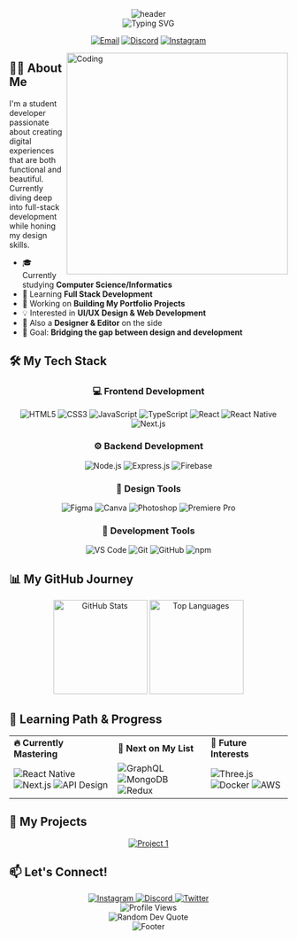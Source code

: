 <div align="center">
  <img src="https://capsule-render.vercel.app/api?type=egg&color=gradient&customColorList=12&height=300&section=header&text=Hello%20I'm%20Lapzy&fontSize=70&fontColor=ffffff&fontAlignY=38&desc=Welcome%20to%20my%20GitHub%20Profile&descSize=20&descAlignY=60&animation=twinkling" alt="header">
</div>

<div align="center">
  <img src="https://readme-typing-svg.herokuapp.com?font=Fira+Code&size=30&duration=3000&pause=1000&color=6A98F0&center=true&vCenter=true&width=600&lines=Frontend+Developer;UI%2FUX+Designer;Learning+Full+Stack;Student+Programmer;Creative+Editor" alt="Typing SVG" />
</div>

<p align="center">
  <a href="mailto:lapzonecontact@gmail.com"><img src="https://img.shields.io/badge/Email-Contact_Me-D14836?style=for-the-badge&logo=gmail&logoColor=white" alt="Email"/></a>
  <a href="https://discord.com/users/lapzy7"><img src="https://img.shields.io/badge/Discord-connect-5865F2?style=for-the-badge&logo=discord&logoColor=white" alt="Discord"/></a>
  <a href="https://instagram.com/dknz._"><img src="https://img.shields.io/badge/Instagram-Follow-E4405F?style=for-the-badge&logo=instagram&logoColor=white" alt="Instagram"/></a>
</p>

<img align="right" alt="Coding" width="400" src="https://cdn.dribbble.com/users/1162077/screenshots/3848914/programmer.gif">

## 👨‍🎓 About Me

I'm a student developer passionate about creating digital experiences that are both functional and beautiful. Currently diving deep into full-stack development while honing my design skills.

- 🎓 Currently studying **Computer Science/Informatics**
- 🌱 Learning **Full Stack Development**
- 🔭 Working on **Building My Portfolio Projects**
- 💡 Interested in **UI/UX Design & Web Development**
- 🎨 Also a **Designer & Editor** on the side
- 🚀 Goal: **Bridging the gap between design and development**


## 🛠️ My Tech Stack

<div align="center">

### 💻 Frontend Development
<p>
  <img src="https://img.shields.io/badge/HTML5-E34F26?style=for-the-badge&logo=html5&logoColor=white" alt="HTML5" />
  <img src="https://img.shields.io/badge/CSS3-1572B6?style=for-the-badge&logo=css3&logoColor=white" alt="CSS3" />
  <img src="https://img.shields.io/badge/JavaScript-F7DF1E?style=for-the-badge&logo=javascript&logoColor=black" alt="JavaScript" />
  <img src="https://img.shields.io/badge/TypeScript-007ACC?style=for-the-badge&logo=typescript&logoColor=white" alt="TypeScript" />
  <img src="https://img.shields.io/badge/React-20232A?style=for-the-badge&logo=react&logoColor=61DAFB" alt="React" />
  <img src="https://img.shields.io/badge/React_Native-20232A?style=for-the-badge&logo=react&logoColor=61DAFB" alt="React Native" />
  <img src="https://img.shields.io/badge/Next.js-000000?style=for-the-badge&logo=nextdotjs&logoColor=white" alt="Next.js" />
</p>

### ⚙️ Backend Development
<p>
  <img src="https://img.shields.io/badge/Node.js-339933?style=for-the-badge&logo=nodedotjs&logoColor=white" alt="Node.js" />
  <img src="https://img.shields.io/badge/Express.js-000000?style=for-the-badge&logo=express&logoColor=white" alt="Express.js" />
  <img src="https://img.shields.io/badge/Firebase-FFCA28?style=for-the-badge&logo=firebase&logoColor=black" alt="Firebase" />
</p>

### 🎨 Design Tools
<p>
  <img src="https://img.shields.io/badge/Figma-F24E1E?style=for-the-badge&logo=figma&logoColor=white" alt="Figma" />
  <img src="https://img.shields.io/badge/Canva-00C4CC?style=for-the-badge&logo=canva&logoColor=white" alt="Canva" />
  <img src="https://img.shields.io/badge/Adobe_Photoshop-31A8FF?style=for-the-badge&logo=adobe-photoshop&logoColor=white" alt="Photoshop" />
  <img src="https://img.shields.io/badge/Adobe_Premiere_Pro-9999FF?style=for-the-badge&logo=adobe-premiere-pro&logoColor=white" alt="Premiere Pro" />
</p>

### 🧰 Development Tools
<p>
  <img src="https://img.shields.io/badge/VS_Code-0078D4?style=for-the-badge&logo=visual%20studio%20code&logoColor=white" alt="VS Code" />
  <img src="https://img.shields.io/badge/Git-F05032?style=for-the-badge&logo=git&logoColor=white" alt="Git" />
  <img src="https://img.shields.io/badge/GitHub-100000?style=for-the-badge&logo=github&logoColor=white" alt="GitHub" />
  <img src="https://img.shields.io/badge/npm-CB3837?style=for-the-badge&logo=npm&logoColor=white" alt="npm" />
</p>

</div>

## 📊 My GitHub Journey

<div align="center">
  <img src="https://github-readme-stats-sigma-five.vercel.app/api?username=Lapzy7&show_icons=true&theme=tokyonight&count_private=true&hide_border=true" height="170" alt="GitHub Stats">
  <img src="https://github-readme-stats-sigma-five.vercel.app/api/top-langs/?username=Lapzy7&layout=compact&theme=tokyonight&langs_count=8&hide_border=true" height="170" alt="Top Languages">
</div>

## 🌱 Learning Path & Progress

<div align="center">
  <table>
    <tr>
      <td><b>🔥 Currently Mastering</b></td>
      <td><b>🎯 Next on My List</b></td>
      <td><b>🔮 Future Interests</b></td>
    </tr>
    <tr>
      <td>
        <img src="https://img.shields.io/badge/React_Native-20232A?style=flat-square&logo=react&logoColor=61DAFB" alt="React Native">
        <img src="https://img.shields.io/badge/Next.js-000000?style=flat-square&logo=next.js&logoColor=white" alt="Next.js">
        <img src="https://img.shields.io/badge/API_Design-FF6C37?style=flat-square&logo=postman&logoColor=white" alt="API Design">
      </td>
      <td>
        <img src="https://img.shields.io/badge/GraphQL-E10098?style=flat-square&logo=graphql&logoColor=white" alt="GraphQL">
        <img src="https://img.shields.io/badge/MongoDB-4EA94B?style=flat-square&logo=mongodb&logoColor=white" alt="MongoDB">
        <img src="https://img.shields.io/badge/Redux-764ABC?style=flat-square&logo=redux&logoColor=white" alt="Redux">
      </td>
      <td>
        <img src="https://img.shields.io/badge/Three.js-000000?style=flat-square&logo=three.js&logoColor=white" alt="Three.js">
        <img src="https://img.shields.io/badge/Docker-2496ED?style=flat-square&logo=docker&logoColor=white" alt="Docker">
        <img src="https://img.shields.io/badge/AWS-232F3E?style=flat-square&logo=amazon-aws&logoColor=white" alt="AWS">
      </td>
    </tr>
  </table>
</div>

## 🚀 My Projects

<div align="center">
  <a href="https://github.com/Lapzy7/Back-End-Web-Development">
    <img src="https://github-readme-stats-sigma-five.vercel.app/api/pin/?username=Lapzy7&repo=Back-End-Web-Development&theme=tokyonight&hide_border=true" alt="Project 1">
  </a>
</div>

## 📫 Let's Connect!

<div align="center">
  <a href="https://instagram.com/dknz._">
    <img src="https://img.shields.io/badge/Instagram-E4405F?style=for-the-badge&logo=instagram&logoColor=white" alt="Instagram">
  </a>
  <a href="https://discord.com/users/lapzy7">
    <img src="https://img.shields.io/badge/Discord-5865F2?style=for-the-badge&logo=discord&logoColor=white" alt="Discord">
  </a>
  <a href="https://twitter.com/Lapz_1">
    <img src="https://img.shields.io/badge/Twitter-1DA1F2?style=for-the-badge&logo=twitter&logoColor=white" alt="Twitter">
  </a>
</div>

<div align="center">
  <img src="https://komarev.com/ghpvc/?username=Lapzy7&label=Profile%20Views&color=6A98F0&style=flat" alt="Profile Views">
</div>

<div align="center">
  <img src="https://quotes-github-readme.vercel.app/api?type=horizontal&theme=tokyonight" alt="Random Dev Quote">
</div>

<div align="center">
  <img src="https://capsule-render.vercel.app/api?type=waving&color=gradient&customColorList=12&height=150&section=footer&fontSize=90" alt="Footer">
</div>